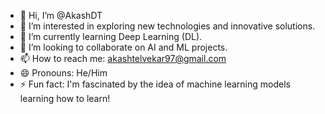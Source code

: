 - 👋 Hi, I’m @AkashDT
- 👀 I’m interested in exploring new technologies and innovative solutions.
- 🌱 I’m currently learning Deep Learning (DL).
- 💞️ I’m looking to collaborate on AI and ML projects.
- 📫 How to reach me: akashtelvekar97@gmail.com
- 😄 Pronouns: He/Him
- ⚡ Fun fact: I'm fascinated by the idea of machine learning models learning how to learn!



<!---
TAkashD/TAkashD is a ✨ special ✨ repository because its `README.md` (this file) appears on your GitHub profile.
You can click the Preview link to take a look at your changes.
--->
